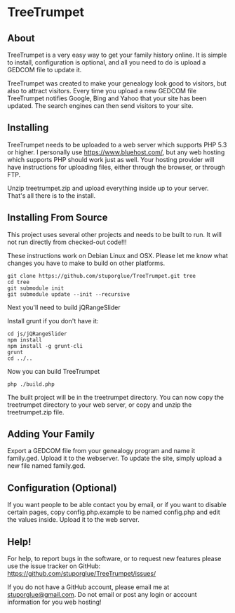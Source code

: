 TreeTrumpet 
==============

About
-----
TreeTrumpet is a very easy way to get your family history online. It is simple to install,
configuration is optional, and all you need to do is upload a GEDCOM file to update it. 

TreeTrumpet was created to make your genealogy look good to visitors, but also to attract
visitors. Every time you upload a new GEDCOM file TreeTrumpet notifies Google, Bing and 
Yahoo that your site has been updated. The search engines can then send visitors to your site. 


Installing
----------
TreeTrumpet needs to be uploaded to a web server which supports PHP 5.3 or higher. I personally
use https://www.bluehost.com/, but any web hosting which supports PHP should work just as well. 
Your hosting provider will have instructions for uploading files, either through the browser, 
or through FTP.

Unzip treetrumpet.zip and upload everything inside up to your server. That's all there is 
to the install. 

Installing From Source
----------------------

This project uses several other projects and needs to be built to run. It will 
not run directly from checked-out code!!!

These instructions work on Debian Linux and OSX. Please let me know what changes you have to make to build on other platforms. 

    git clone https://github.com/stuporglue/TreeTrumpet.git tree
    cd tree
    git submodule init
    git submodule update --init --recursive


Next you'll need to build jQRangeSlider

Install grunt if you don't have it: 

    cd js/jQRangeSlider
    npm install
    npm install -g grunt-cli
    grunt
    cd ../..

Now you can build TreeTrumpet

    php ./build.php

The built project will be in the treetrumpet directory. You can now copy the treetrumpet directory to your web server, or copy and unzip the treetrumpet.zip file.

Adding Your Family
------------------
Export a GEDCOM file from your genealogy program and name it family.ged. Upload it to the 
webserver. To update the site, simply upload a new file named family.ged.

Configuration (Optional)
------------------------
If you want people to be able contact you by email, or if you want to disable certain pages, 
copy config.php.example to be named config.php and edit the values inside. Upload it to the
web server. 

Help!
-----
For help, to report bugs in the software, or to request new features please use the issue tracker 
on GitHub: https://github.com/stuporglue/TreeTrumpet/issues/

If you do not have a GitHub account, please email me at stuporglue@gmail.com. Do not email 
or post any login or account information for you web hosting!
